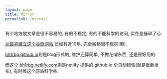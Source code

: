 ```yaml
---
layout: page
title: Mirror
permalink: /mirror/
---
```


有个地方放文章是很不容易的, 有的不稳定, 有的不能科学的访问, 实在是操碎了心.



<a href="https://sites.google.com/site/linuxdigitallab"> 从最初建立这个谷歌网站 </a>已经有近10年, 完全搬移很不现实(懒). 

<a href="https://bh1rbg.github.io/"> bh1rbg.github.io</a>则是blog形式的, 维护还算简单, 不做花哨东西, 还是很好用的.

<a href="https://bh1rbg.netlify.com/"> 而这个 bh1rbg.netlify.com</a>则是netlify 提供的 github.io 全自动镜像(就是重新发布), 有时候这个网站科学些.
